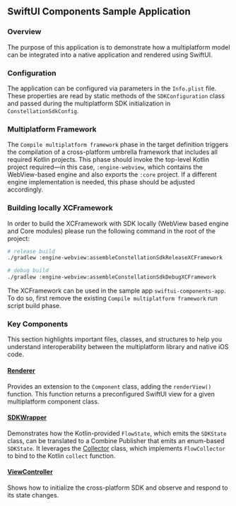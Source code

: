 ## SwiftUI Components Sample Application

### Overview

The purpose of this application is to demonstrate how a multiplatform model can be
integrated into a native application and rendered using SwiftUI.

### Configuration

The application can be configured via parameters in the `Info.plist` file. These
properties are read by static methods of the `SDKConfiguration` class and passed
during the multiplatform SDK initialization in `ConstellationSdkConfig`.

### Multiplatform Framework

The `Compile multiplatform framework` phase in the target definition triggers the
compilation of a cross-platform umbrella framework that includes all required Kotlin
projects. This phase should invoke the top-level Kotlin project required—in this case,
`:engine-webview`, which contains the WebView-based engine and also exports the `:core`
project. If a different engine implementation is needed, this phase should be adjusted
accordingly.

### Building locally XCFramework

In order to build the XCFramework with SDK locally (WebView based engine and Core modules) please run the following command in the root of the project:


```bash
# release build
./gradlew :engine-webview:assembleConstellationSdkReleaseXCFramework

# debug build
./gradlew :engine-webview:assembleConstellationSdkDebugXCFramework
```

The XCFramework can be used in the sample app `swiftui-components-app`. To do so, first remove the existing `Compile multiplatform framework` run script build phase.

### Key Components

This section highlights important files, classes, and structures to help you understand
interoperability between the multiplatform library and native iOS code.

#### [Renderer](./swiftui-components-app/SDKSupport/UI/Renderer.swift)

Provides an extension to the `Component` class, adding the `renderView()` function. This
function returns a preconfigured SwiftUI view for a given multiplatform component class.

#### [SDKWrapper](./swiftui-components-app/SDKSupport/Utils/SDKWrapper.swift)

Demonstrates how the Kotlin-provided `FlowState`, which emits the `SDKState` class, can be
translated to a Combine Publisher that emits an enum-based `SDKState`. It leverages the
[Collector](./swiftui-components-app/SDKSupport/Utils/Collector.swift) class, which
implements `FlowCollector` to bind to the Kotlin `collect` function.

#### [ViewController](./swiftui-components-app/ViewController.swift)

Shows how to initialize the cross-platform SDK and observe and respond to its state changes.
